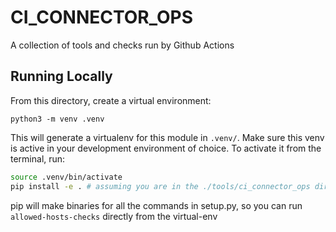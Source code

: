# CI_CONNECTOR_OPS

A collection of tools and checks run by Github Actions

## Running Locally

From this directory, create a virtual environment:

```
python3 -m venv .venv
```

This will generate a virtualenv for this module in `.venv/`. Make sure this venv is active in your
development environment of choice. To activate it from the terminal, run:

```bash
source .venv/bin/activate
pip install -e . # assuming you are in the ./tools/ci_connector_ops directory
```

pip will make binaries for all the commands in setup.py, so you can run `allowed-hosts-checks` directly from the virtual-env
